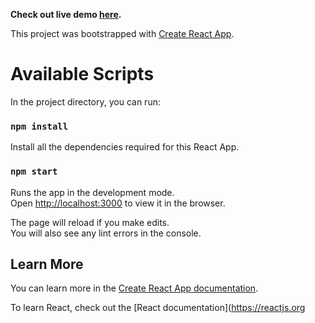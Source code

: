 **Check out live demo [here](https://maheshgawande.github.io/skillthrive-design-reactjs/).**

This project was bootstrapped with [Create React App](https://github.com/facebook/create-react-app).

# Available Scripts

In the project directory, you can run:

### `npm install`

Install all the dependencies required for this React App.

### `npm start`

Runs the app in the development mode.<br />
Open [http://localhost:3000](http://localhost:3000) to view it in the browser.

The page will reload if you make edits.<br />
You will also see any lint errors in the console.

## Learn More

You can learn more in the [Create React App documentation](https://facebook.github.io/create-react-app/docs/getting-started).

To learn React, check out the [React documentation](https://reactjs.org
